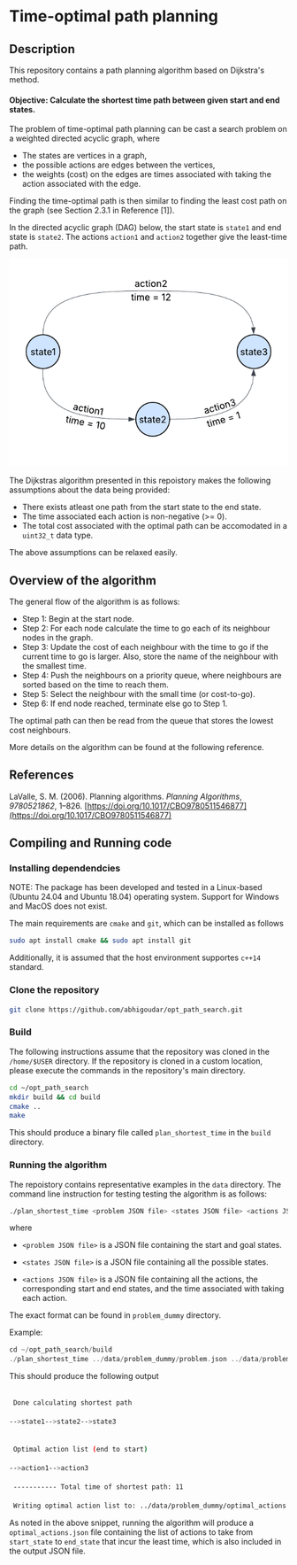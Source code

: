 # Time-optimal path planning

## Description

This repository contains a path planning algorithm based on Dijkstra's method. 

#### Objective: Calculate the shortest time path between given start and end states.

The problem of time-optimal path planning can be cast a search problem on a weighted directed acyclic graph, where
* The states are vertices in a graph,
* the possible actions are edges between the vertices,
* the weights (cost) on the edges are times associated with taking the action associated with the edge.

Finding the time-optimal path is then similar to finding the least cost path on the graph (see Section 2.3.1 in Reference [1]).

In the directed acyclic graph (DAG) below, the start state is `state1` and end state is `state2`. The actions `action1` and `action2` together give the least-time path.

![Directed Acyclic Graph](./resources/prob_dummy_dag.png)

The Dijkstras algorithm presented in this repoistory makes the following assumptions about the data being provided:

* There exists atleast one path from the start state to the end state.
* The time associated each action is non-negative (>= 0). 
* The total cost associated with the optimal path can be accomodated in a `uint32_t` data type.

The above assumptions can be relaxed easily.

## Overview of the algorithm

The general flow of the algorithm is as follows:

* Step 1: Begin at the start node.
* Step 2: For each node calculate the time to go each of its neighbour nodes in the graph.
* Step 3: Update the cost of each neighbour with the time to go if the current time to go is larger. Also, store the name of the neighbour with the smallest time.
* Step 4: Push the neighbours on a priority queue, where neighbours are sorted based on the time to reach them.
* Step 5: Select the neighbour with the small time (or cost-to-go).
* Step 6: If end node reached, terminate else go to Step 1.

The optimal path can then be read from the queue that stores the lowest cost neighbours.

More details on the algorithm can be found at the following reference.

## References

LaValle, S. M. (2006). Planning algorithms. _Planning Algorithms_, _9780521862_, 1–826. [https://doi.org/10.1017/CBO9780511546877](https://doi.org/10.1017/CBO9780511546877)

## Compiling and Running code

### Installing dependendcies

NOTE: The package has been developed and tested in a Linux-based (Ubuntu 24.04 and Ubuntu 18.04) operating system. Support for Windows and MacOS does not exist.

The main requirements are `cmake` and `git`, which can be installed as follows

```bash
sudo apt install cmake && sudo apt install git
```
Additionally, it is assumed that the host environment supportes `c++14` standard.


### Clone the repository

```bash
git clone https://github.com/abhigoudar/opt_path_search.git
```

### Build

The following instructions assume that the repository was cloned in the `/home/$USER` directory. If the repository is cloned in a custom location, please execute the commands in the repository's main directory.

```bash
cd ~/opt_path_search
mkdir build && cd build
cmake ..
make
```

This should produce a binary file called `plan_shortest_time` in the `build` directory.

### Running the algorithm

The repoistory contains representative examples in the `data` directory. The command line instruction for testing testing the algorithm is as follows:

```bash
./plan_shortest_time <problem JSON file> <states JSON file> <actions JSON file>
```

where 

* `<problem JSON file>` is a JSON file containing the start and goal states. 

* `<states JSON file>` is a JSON file containing all the possible states. 

* `<actions JSON file>` is a JSON file containing all the actions, the corresponding start and end states, and the time associated with taking each action.


The exact format can be found in `problem_dummy` directory.


Example: 
```c++
cd ~/opt_path_search/build
./plan_shortest_time ../data/problem_dummy/problem.json ../data/problem_dummy/states.json ../data/problem_dummy/actions.json
```

This should produce the following output

```bash

 Done calculating shortest path 

-->state1-->state2-->state3


 Optimal action list (end to start) 

-->action1-->action3

 ----------- Total time of shortest path: 11

 Writing optimal action list to: ../data/problem_dummy/optimal_actions.json

```

As noted in the above snippet, running the algorithm will produce a `optimal_actions.json` file containing the list of actions to take from `start_state` to `end_state` that incur the least time, which is also included in the output JSON file.

